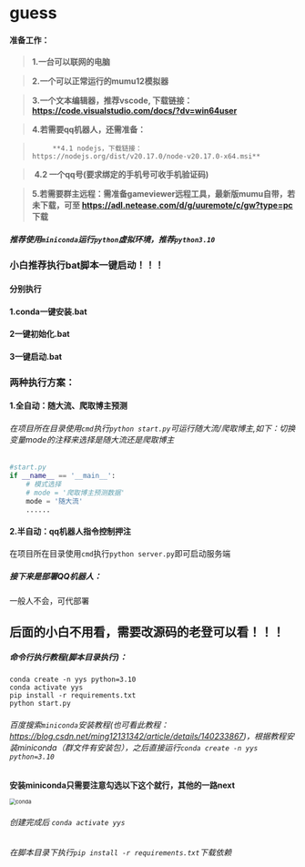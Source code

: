 # guess
#### 准备工作：

> **1.一台可以联网的电脑**

>  **2.一个可以正常运行的mumu12模拟器**

>  **3.一个文本编辑器，推荐vscode, 下载链接：https://code.visualstudio.com/docs/?dv=win64user**

>  **4.若需要qq机器人，还需准备：**

>       ​	**4.1 nodejs，下载链接：https://nodejs.org/dist/v20.17.0/node-v20.17.0-x64.msi**

>    ​	**4.2 一个qq号(要求绑定的手机号可收手机验证码)**

> **5.若需要群主远程：需准备gameviewer远程工具，最新版mumu自带，若未下载，可至 https://adl.netease.com/d/g/uuremote/c/gw?type=pc 下载**

##### 推荐使用`miniconda`运行`python`虚拟环境，推荐`python3.10`



### 小白推荐执行bat脚本一键启动！！！

#### 分别执行

#### 		1.conda一键安装.bat

#### 		2一键初始化.bat

#### 		3一键启动.bat

### 两种执行方案：

#### 1.全自动：随大流、爬取博主预测

###### 在项目所在目录使用`cmd`执行`python start.py`可运行随大流/爬取博主,如下：切换变量mode的注释来选择是随大流还是爬取博主

```python
#start.py
if __name__ == '__main__':
    # 模式选择
    # mode = '爬取博主预测数据'
    mode = '随大流'
    ......
```

#### 2.半自动：qq机器人指令控制押注

在项目所在目录使用`cmd`执行`python server.py`即可启动服务端

##### 接下来是部署QQ机器人：

一般人不会，可代部署

## 后面的小白不用看，需要改源码的老登可以看！！！

##### 命令行执行教程(脚本目录执行)：

```shell
conda create -n yys python=3.10
conda activate yys
pip install -r requirements.txt
python start.py
```



###### 百度搜索`miniconda`安装教程(也可看此教程：https://blog.csdn.net/ming12131342/article/details/140233867)，根据教程安装miniconda（群文件有安装包），之后直接运行`conda create -n yys python=3.10`

**安装miniconda只需要注意勾选以下这个就行，其他的一路next**

<img src="C:\Users\c1784\Desktop\conda.png" alt="conda" style="zoom: 67%;" />

###### 创建完成后 `conda activate yys`

###### 在脚本目录下执行`pip install -r requirements.txt`下载依赖


